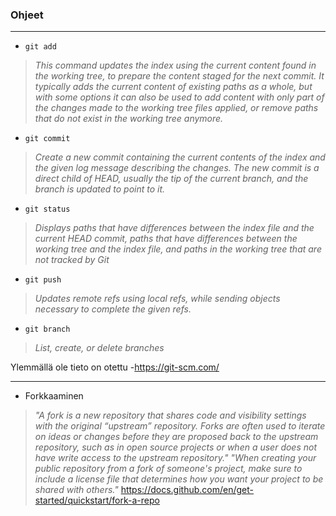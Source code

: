 ### **Ohjeet**

----

- ``git add``
> *This command updates the index using the current content found in the working tree, to prepare the content staged for the next commit. It typically adds the current content of existing paths as a whole, but with some options it can also be used to add content with only part of the changes made to the working tree files applied, or remove paths that do not exist in the working tree anymore.*

- ``git commit``
> *Create a new commit containing the current contents of the index and the given log message describing the changes. The new commit is a direct child of HEAD, usually the tip of the current branch, and the branch is updated to point to it.*

- ``git status``
> *Displays paths that have differences between the index file and the current HEAD commit, paths that have differences between the working tree and the index file, and paths in the working tree that are not tracked by Git*

- ``git push``
> *Updates remote refs using local refs, while sending objects necessary to complete the given refs.*

- ``git branch``
> *List, create, or delete branches*

Ylemmällä ole tieto on otettu -https://git-scm.com/

----

- Forkkaaminen
> *"A fork is a new repository that shares code and visibility settings with the original “upstream” repository. Forks are often used to iterate on ideas or changes before they are proposed back to the upstream repository, such as in open source projects or when a user does not have write access to the upstream repository." "When creating your public repository from a fork of someone's project, make sure to include a license file that determines how you want your project to be shared with others."* https://docs.github.com/en/get-started/quickstart/fork-a-repo
